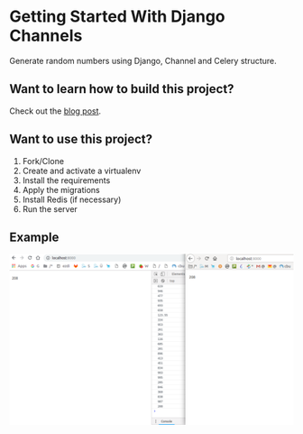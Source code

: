 # Getting Started With Django Channels

Generate random numbers using Django, Channel and Celery structure.

## Want to learn how to build this project?

Check out the [blog post](https://mesebilisim.com/).

## Want to use this project?

1. Fork/Clone
2. Create and activate a virtualenv
3. Install the requirements
4. Apply the migrations
5. Install Redis (if necessary)
6. Run the server

## Example

![Image of Example](example.png)


